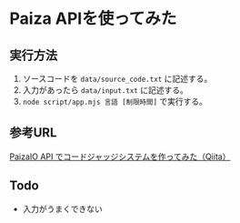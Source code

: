 # Paiza APIを使ってみた
## 実行方法
1. ソースコードを `data/source_code.txt` に記述する。
1. 入力があったら `data/input.txt` に記述する。
1. `node script/app.mjs 言語 [制限時間]` で実行する。

## 参考URL
[PaizaIO API でコードジャッジシステムを作ってみた（Qiita）](https://qiita.com/matsu-matsu/items/49e283ec7b98eb5f02f3)

## Todo
- 入力がうまくできない

